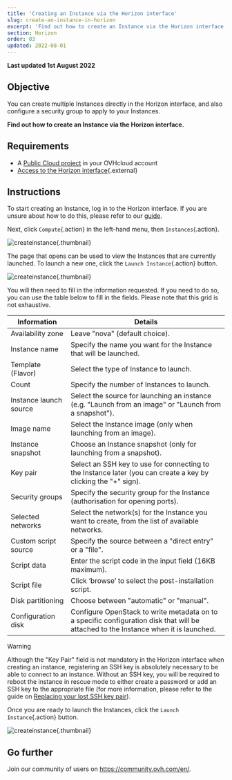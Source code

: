 ```yaml
---
title: 'Creating an Instance via the Horizon interface'
slug: create-an-instance-in-horizon
excerpt: 'Find out how to create an Instance via the Horizon interface'
section: Horizon
order: 03
updated: 2022-08-01
---
```


**Last updated 1st August 2022**

## Objective

You can create multiple Instances directly in the Horizon interface, and also configure a security group to apply to your Instances.

**Find out how to create an Instance via the Horizon interface.**

## Requirements

- A [Public Cloud project](https://www.ovhcloud.com/en-gb/public-cloud/) in your OVHcloud account
- [Access to the Horizon interface](../horizon/){.external} 

## Instructions

To start creating an Instance, log in to the Horizon interface. If you are unsure about how to do this, please refer to our [guide](../horizon/).

Next, click `Compute`{.action} in the left-hand menu, then `Instances`{.action}.

![createinstance](images/create-instance-step1.png){.thumbnail}

The page that opens can be used to view the Instances that are currently launched. To launch a new one, click the `Launch Instance`{.action} button.

![createinstance](images/create-instance-step2.png){.thumbnail}

You will then need to fill in the information requested. If you need to do so, you can use the table below to fill in the fields. Please note that this grid is not exhaustive. 

|Information|Details|
|---|---|
|Availability zone|Leave "nova" (default choice).|
|Instance name|Specify the name you want for the Instance that will be launched.|
|Template (Flavor)|Select the type of Instance to launch.|
|Count|Specify the number of Instances to launch.|
|Instance launch source|Select the source for launching an instance (e.g. "Launch from an image" or "Launch from a snapshot").|
|Image name|Select the Instance image (only when launching from an image).|
|Instance snapshot|Choose an Instance snapshot (only for launching from a snapshot).|
|Key pair|Select an SSH key to use for connecting to the Instance later (you can create a key by clicking the "+" sign).|
|Security groups|Specify the security group for the Instance (authorisation for opening ports).|
|Selected networks|Select the network(s) for the Instance you want to create, from the list of available networks.|
|Custom script source|Specify the source between a "direct entry" or a "file".|
|Script data|Enter the script code in the input field (16KB maximum).|
|Script file|Click ‘browse’ to select the post-installation script.|
|Disk partitioning|Choose between "automatic" or "manual".|
|Configuration disk|Configure OpenStack to write metadata on to a specific configuration disk that will be attached to the Instance when it is launched.|

> [!warning] 
>
> Although the "Key Pair" field is not mandatory in the Horizon interface when creating an instance, registering an SSH key is absolutely necessary to be able to connect to an instance. Without an SSH key, you will be required to reboot the instance in rescue mode to either create a password or add an SSH key to the appropriate file (for more information, please refer to the guide on [Replacing your lost SSH key pair](../replacing_your_lost_ssh_key_pair/#instructions)).
>

Once you are ready to launch the Instances, click the `Launch Instance`{.action} button.

![createinstance](images/create-instance-step3.png){.thumbnail}


## Go further

Join our community of users on <https://community.ovh.com/en/>.
